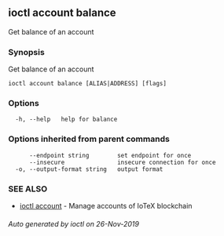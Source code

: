 ## ioctl account balance

Get balance of an account

### Synopsis

Get balance of an account

```
ioctl account balance [ALIAS|ADDRESS] [flags]
```

### Options

```
  -h, --help   help for balance
```

### Options inherited from parent commands

```
      --endpoint string        set endpoint for once
      --insecure               insecure connection for once
  -o, --output-format string   output format
```

### SEE ALSO

* [ioctl account](ioctl_account.md)	 - Manage accounts of IoTeX blockchain

###### Auto generated by ioctl on 26-Nov-2019

